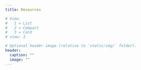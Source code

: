 ```yaml
---
title: Resources

# View.
#   1 = List
#   2 = Compact
#   3 = Card
# view: 3

# Optional header image (relative to `static/img/` folder).
header:
  caption: ""
  image: ""
---
```


